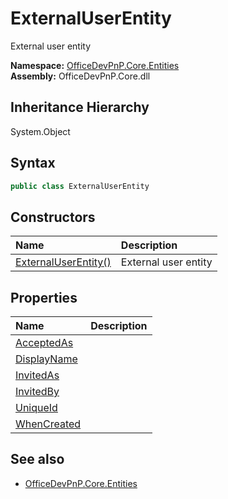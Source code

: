 # ExternalUserEntity
External user entity  

**Namespace:** [OfficeDevPnP.Core.Entities](OfficeDevPnP.Core.Entities.md)  
**Assembly:** OfficeDevPnP.Core.dll  
## Inheritance Hierarchy
System.Object  
## Syntax
```C#
public class ExternalUserEntity
```
## Constructors
|**Name**|**Description**|
|:-----|:-----|
| [ExternalUserEntity()](OfficeDevPnP.Core.Entities.ExternalUserEntity.ctor1.md) |  External user entity 
## Properties
|**Name**|**Description**|
|:-----|:-----|
| [AcceptedAs](OfficeDevPnP.Core.Entities.ExternalUserEntity.AcceptedAs.md) | 
| [DisplayName](OfficeDevPnP.Core.Entities.ExternalUserEntity.DisplayName.md) | 
| [InvitedAs](OfficeDevPnP.Core.Entities.ExternalUserEntity.InvitedAs.md) | 
| [InvitedBy](OfficeDevPnP.Core.Entities.ExternalUserEntity.InvitedBy.md) | 
| [UniqueId](OfficeDevPnP.Core.Entities.ExternalUserEntity.UniqueId.md) | 
| [WhenCreated](OfficeDevPnP.Core.Entities.ExternalUserEntity.WhenCreated.md) | 
## See also
- [OfficeDevPnP.Core.Entities](OfficeDevPnP.Core.Entities.md)
